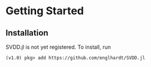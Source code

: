 # Getting Started

## Installation

SVDD.jl is not yet registered. To install, run

```
(v1.0) pkg> add https://github.com/englhardt/SVDD.jl
```

